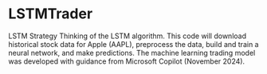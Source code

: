 # LSTMTrader
LSTM Strategy
Thinking of the LSTM algorithm.
This code will download historical stock data for Apple (AAPL), preprocess the data, build and train a neural network, and make predictions.
The machine learning trading model was developed with guidance from Microsoft Copilot (November 2024).
